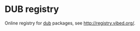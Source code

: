 DUB registry
============

Online registry for [dub](https://github.com/rejectedsoftware/dub/) packages, see <http://registry.vibed.org/>.
